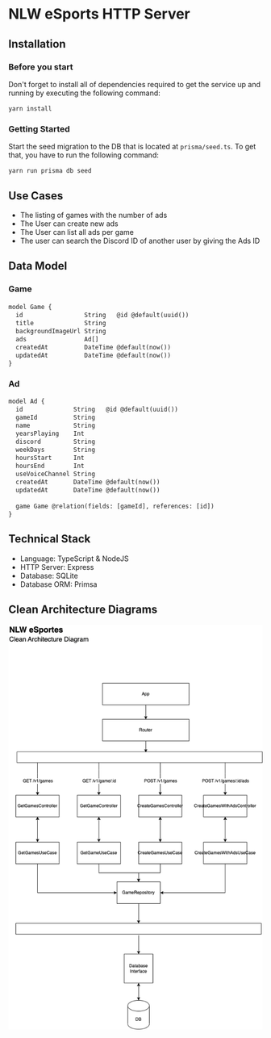 # NLW eSports HTTP Server

## Installation

### Before you start

Don't forget to install all of dependencies required to get the service up and running by executing the following command:
```
yarn install
```

### Getting Started

Start the seed migration to the DB that is located at `prisma/seed.ts`. To get that, you have to run the following command:

```
yarn run prisma db seed
```

## Use Cases

- The listing of games with the number of ads
- The User can create new ads
- The User can list all ads per game
- The user can search the Discord ID of another user by giving the Ads ID

## Data Model

### Game

```
model Game {
  id                 String   @id @default(uuid())
  title              String
  backgroundImageUrl String
  ads                Ad[]
  createdAt          DateTime @default(now())
  updatedAt          DateTime @default(now())
}
```

### Ad

```
model Ad {
  id              String   @id @default(uuid())
  gameId          String
  name            String
  yearsPlaying    Int
  discord         String
  weekDays        String
  hoursStart      Int
  hoursEnd        Int
  useVoiceChannel String
  createdAt       DateTime @default(now())
  updatedAt       DateTime @default(now())

  game Game @relation(fields: [gameId], references: [id])
}
```

## Technical Stack

- Language: TypeScript & NodeJS
- HTTP Server: Express
- Database: SQLite
- Database ORM: Primsa

## Clean Architecture Diagrams

![Alt text](./docs/nlw-esports-clean-architecture.png?raw=true")

